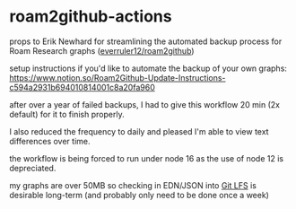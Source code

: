 # roam2github-actions
props to Erik Newhard for streamlining the automated backup process for Roam Research graphs ([everruler12/roam2github](https://github.com/everruler12/roam2github))

setup instructions if you'd like to automate the backup of your own graphs: https://www.notion.so/Roam2Github-Update-Instructions-c594a2931b694010814001c8a20fa960

after over a year of failed backups, I had to give this workflow 20 min (2x default) for it to finish properly.

I also reduced the frequency to daily and pleased I'm able to view text differences over time.

the workflow is being forced to run under node 16 as the use of node 12 is depreciated.

my graphs are over 50MB so checking in EDN/JSON into [Git LFS](https://www.atlassian.com/git/tutorials/git-lfs#what-is-git-lfs) is desirable long-term (and probably only need to be done once a week)
